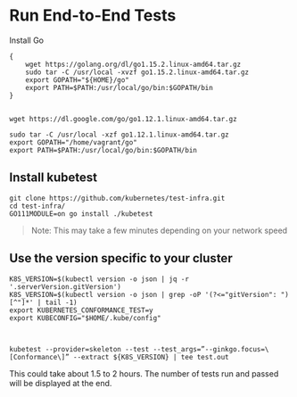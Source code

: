 # Run End-to-End Tests

Install Go

```
{
    wget https://golang.org/dl/go1.15.2.linux-amd64.tar.gz
    sudo tar -C /usr/local -xvzf go1.15.2.linux-amd64.tar.gz
    export GOPATH="${HOME}/go"
    export PATH=$PATH:/usr/local/go/bin:$GOPATH/bin
}


wget https://dl.google.com/go/go1.12.1.linux-amd64.tar.gz

sudo tar -C /usr/local -xzf go1.12.1.linux-amd64.tar.gz
export GOPATH="/home/vagrant/go"
export PATH=$PATH:/usr/local/go/bin:$GOPATH/bin
```

## Install kubetest

```
git clone https://github.com/kubernetes/test-infra.git
cd test-infra/
GO111MODULE=on go install ./kubetest
```

> Note: This may take a few minutes depending on your network speed

## Use the version specific to your cluster

```
K8S_VERSION=$(kubectl version -o json | jq -r '.serverVersion.gitVersion')
K8S_VERSION=$(kubectl version -o json | grep -oP '(?<="gitVersion": ")[^"]*' | tail -1)
export KUBERNETES_CONFORMANCE_TEST=y
export KUBECONFIG="$HOME/.kube/config"



kubetest --provider=skeleton --test --test_args=”--ginkgo.focus=\[Conformance\]” --extract ${K8S_VERSION} | tee test.out

```


This could take about 1.5 to 2 hours. The number of tests run and passed will be displayed at the end.
